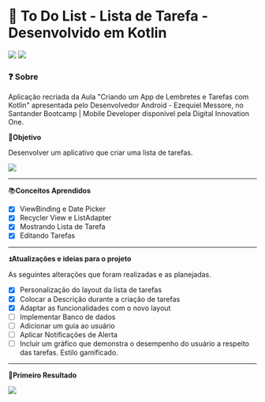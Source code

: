 # 📱 To Do List - Lista de Tarefa - Desenvolvido em Kotlin

![](https://img.shields.io/badge/Android-3DDC84?style=for-the-badge&logo=android&logoColor=white) ![](https://img.shields.io/badge/Kotlin-0095D5?&style=for-the-badge&logo=kotlin&logoColor=white) 

### ❓ Sobre 
Aplicação recriada da Aula "Criando um App de Lembretes e Tarefas com Kotlin" apresentada pelo Desenvolvedor Android - Ezequiel Messore, no Santander Bootcamp | Mobile Developer disponível pela Digital Innovation One.

🚩**Objetivo**

Desenvolver um aplicativo que criar uma lista de tarefas.

![](https://i.pinimg.com/originals/5d/d0/af/5dd0afd43108c87018881affc17b03c7.jpg)
<hr>

📚**Conceitos Aprendidos**
- [x] ViewBinding e Date Picker
- [x] Recycler View e ListAdapter
- [x] Mostrando Lista de Tarefa
- [x] Editando Tarefas
<hr>

⏫**Atualizações e ideias para o projeto**

As seguintes alterações que foram realizadas e as planejadas.
- [x] Personalização do layout da lista de tarefas
- [x] Colocar a Descrição durante a criação de tarefas
- [x] Adaptar as funcionalidades com o novo layout
- [ ] Implementar Banco de dados
- [ ] Adicionar um guia ao usuário
- [ ] Aplicar Notificações de Alerta
- [ ] Incluir um gráfico que demonstra o desempenho do usuário a respeito das tarefas. Estilo gamificado.

<hr>

🚀**Primeiro Resultado**

![](https://media.giphy.com/media/q1K7O4JxHKb4mm7Qky/giphy.gif?cid=790b7611c892a256b0efbb4e87fa7ef60859bab8f16661e2&rid=giphy.gif&ct=g)


